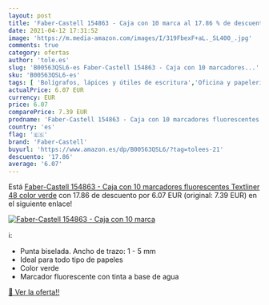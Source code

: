 ```yaml
---
layout: post
title: 'Faber-Castell 154863 - Caja con 10 marca al 17.86 % de descuento'
date: 2021-04-12 17:31:52
image: 'https://m.media-amazon.com/images/I/319FbexF+aL._SL400_.jpg'
comments: true
category: ofertas
author: 'tole.es'
slug: 'B00563QSL6-es Faber-Castell 154863 - Caja con 10 marcadores...'
sku: 'B00563QSL6-es'
tags: [ 'Bolígrafos, lápices y útiles de escritura','Oficina y papelería','Rotuladores y subrayadores','Subrayadores','faber-castell', ]
actualPrice: 6.07 EUR
currency: EUR
price: 6.07
comparePrice: 7.39 EUR
prodname: 'Faber-Castell 154863 - Caja con 10 marcadores fluorescentes Textliner 48  color verde'
country: 'es'
flag: '🇪🇸'
brand: 'Faber-Castell'
buyurl: 'https://www.amazon.es/dp/B00563QSL6/?tag=tolees-21'
descuento: '17.86'
average: '6.07'
---
```


Está [Faber-Castell 154863 - Caja con 10 marcadores fluorescentes Textliner 48  color verde](https://www.amazon.es/dp/B00563QSL6/?tag=tolees-21) con 17.86 de descuento por 6.07 EUR (original: 7.39 EUR) en el siguiente enlace!

[![Faber-Castell 154863 - Caja con 10 marca](https://m.media-amazon.com/images/I/319FbexF+aL._SL400_.jpg)](https://www.amazon.es/dp/B00563QSL6/?tag=tolees-21)

ℹ️:

- Punta biselada. Ancho de trazo: 1 - 5 mm
- Ideal para todo tipo de papeles
- Color verde
- Marcador fluorescente con tinta a base de agua

[🛒 Ver la oferta!!](https://www.amazon.es/dp/B00563QSL6/?tag=tolees-21)
